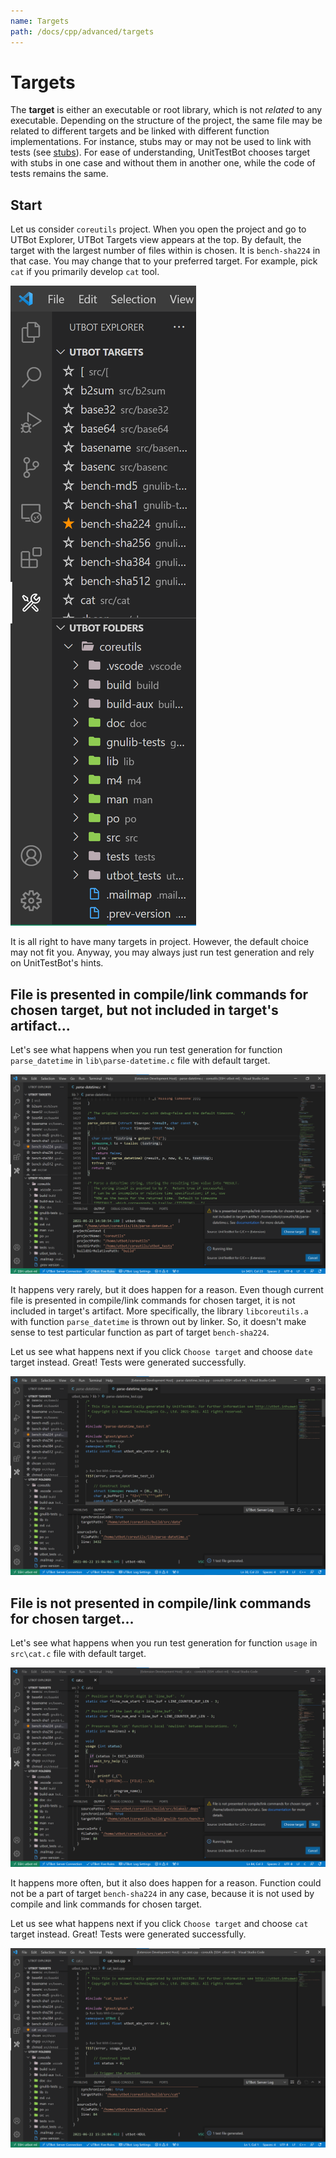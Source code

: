 ```yaml
---
name: Targets
path: /docs/cpp/advanced/targets
---
```


# Targets

The **target** is either an executable or root library, which is not *related* to any executable. Depending on the
structure of the project, the same file may be related to different targets and be linked with different function
implementations. For instance, stubs may or may not be used to link with tests (see [stubs](stubs)). For ease of
understanding, UnitTestBot chooses target with stubs in one case and without them in another one, while the code of
tests remains the same.

## Start

Let us consider `coreutils` project. When you open the project and go to UTBot Explorer, UTBot Targets view appears at
the top. By default, the target with the largest number of files within is chosen. It is `bench-sha224` in that case.
You may change that to your preferred target. For example, pick `cat` if you primarily develop `cat` tool.

![targetsExplorerViewImg](https://github.com/UnitTestBot/unittestbot.github.io/raw/source/resources/images/targetsExplorerView.png)

It is all right to have many targets in project. However, the default choice may not fit you. Anyway, you may always
just run test generation and rely on UnitTestBot's hints.

## File is presented in compile/link commands for chosen target, but not included in target's artifact...

Let's see what happens when you run test generation for function `parse_datetime` in `lib\parse-datetime.c` file with
default target.

![targetsFileNotPresentedInArtifactImg](https://github.com/UnitTestBot/unittestbot.github.io/raw/source/resources/images/targetsFileNotPresentedInArtifact.png)

It happens very rarely, but it does happen for a reason. Even though current file is presented in compile/link commands
for chosen target, it is not included in target's artifact. More specifically, the library `libcoreutils.a` with
function `parse_datetime` is thrown out by linker. So, it doesn't make sense to test particular function as part of
target `bench-sha224`.

Let us see what happens next if you click `Choose target` and choose `date` target instead. Great! Tests were generated
successfully.

![targetsTestsForDateGeneratedImg](https://github.com/UnitTestBot/unittestbot.github.io/raw/source/resources/images/targetsTestsForDateGenerated.png)

## File is not presented in compile/link commands for chosen target...

Let's see what happens when you run test generation for function `usage` in `src\cat.c` file with default target.

![targetsFileNotPresentedInCommandsImg](https://github.com/UnitTestBot/unittestbot.github.io/raw/source/resources/images/targetsFileNotPresentedInCommands.png)

It happens more often, but it also does happen for a reason. Function could not be a part of target `bench-sha224` in
any case, because it is not used by compile and link commands for chosen target.

Let us see what happens next if you click `Choose target` and choose `cat` target instead. Great! Tests were generated
successfully.

![targetsTestsForCatGeneratedImg](https://github.com/UnitTestBot/unittestbot.github.io/raw/source/resources/images/targetsTestsForCatGenerated.png)
